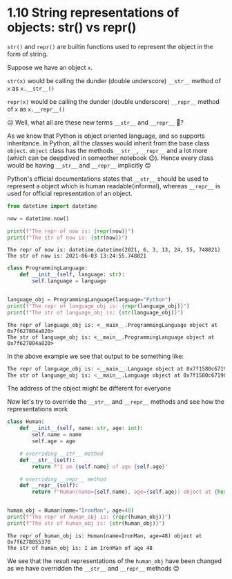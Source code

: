 # 1.10 String representations of objects: str() vs repr()

`str()` and `repr()` are builtin functions used to represent the object in the form of string.

Suppose we have an object `x`.

`str(x)` would be calling the dunder (double underscore) `__str__` method of `x` as `x.__str__()`

`repr(x)` would be calling the dunder (double underscore) `__repr__` method of `x` as `x.__repr__()`


😑 Well, what all are these new terms `__str__` and `__repr__` 🤔?

As we know that Python is object oriented language, and so supports inheritance. In Python, all the classes would inherit from the base class `object`. `object` class has the methods `__str__`, `__repr__` and a lot more (which can be deepdived in someother notebook 😉). Hence every class would be having `__str__` and `__repr__` implicitly 😊

Python's official documentations states that `__str__` should be used to represent a object which is human readable(informal), whereas `__repr__` is used for official representation of an object.


```python
from datetime import datetime

now = datetime.now()

print(f"The repr of now is: {repr(now)}")
print(f"The str of now is: {str(now)}")
```

    The repr of now is: datetime.datetime(2021, 6, 3, 13, 24, 55, 748821)
    The str of now is: 2021-06-03 13:24:55.748821



```python
class ProgrammingLanguage:
    def __init__(self, language: str):
        self.language = language


language_obj = ProgrammingLanguage(language="Python")
print(f"The repr of language_obj is: {repr(language_obj)}")
print(f"The str of language_obj is: {str(language_obj)}")
```

    The repr of language_obj is: <__main__.ProgrammingLanguage object at 0x7f627804a820>
    The str of language_obj is: <__main__.ProgrammingLanguage object at 0x7f627804a820>


In the above example we see that output to be something like:

```sh
The repr of language_obj is: <__main__.Language object at 0x7f1580c67190>
The str of language_obj is: <__main__.Language object at 0x7f1580c67190>
```

The address of the object might be different for everyone


Now let's try to override the `__str__` and `__repr__` methods and see how the representations work


```python
class Human:
    def __init__(self, name: str, age: int):
        self.name = name
        self.age = age

    # overriding __str__ method
    def __str__(self):
        return f"I am {self.name} of age {self.age}"

    # overriding __repr__ method
    def __repr__(self):
        return f"Human(name={self.name}, age={self.age}) object at {hex(id(self))}"


human_obj = Human(name="IronMan", age=48)
print(f"The repr of human_obj is: {repr(human_obj)}")
print(f"The str of human_obj is: {str(human_obj)}")
```

    The repr of human_obj is: Human(name=IronMan, age=48) object at 0x7f6278055370
    The str of human_obj is: I am IronMan of age 48


We see that the result representations of the `human_obj` have been changed as we have overridden the `__str__` and `__repr__` methods 😊
